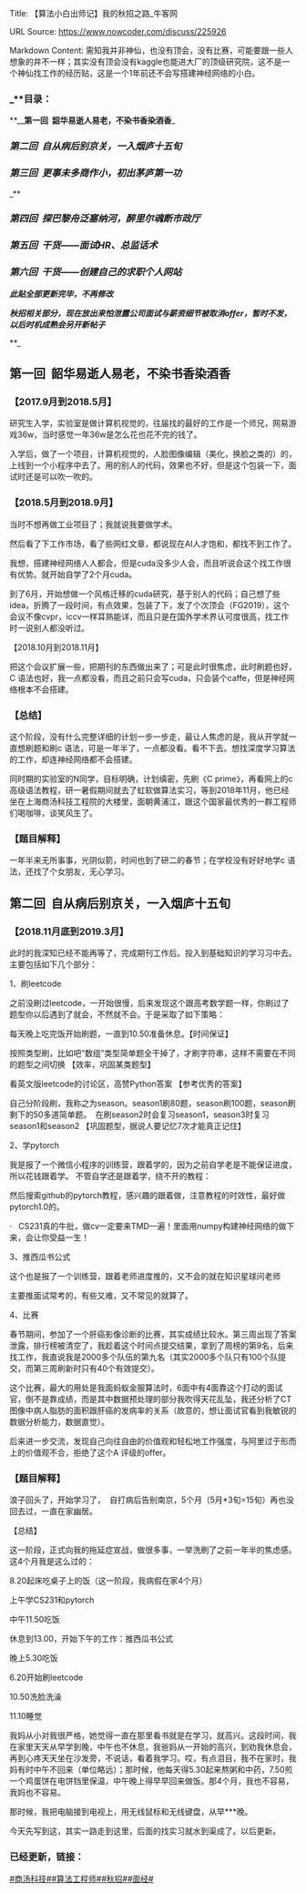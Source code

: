 Title: 【算法小白出师记】我的秋招之路_牛客网

URL Source: https://www.nowcoder.com/discuss/225926

Markdown Content:
需知我并非神仙，也没有顶会，没有比赛，可能要跟一些人想象的并不一样；其实没有顶会没有kaggle也能进大厂的顶级研究院，这不是一个神仙找工作的经历贴，这是一个1年前还不会写搭建神经网络的小白。

### _**目录：  
**__**第一回  韶华易逝人易老，不染书香染酒香**_

### _**第二回  自从病后别京关，一入烟庐十五旬**_

### _**第三回  更事未多商作小，初出茅庐第一功**_

_**

### _**第四回  探巴黎舟泛塞纳河，醉里尔魂断市政厅**_

### _**第五回  干货——面试HR、总监话术**_

### _**第六回  干货——创建自己的求职个人网站**_

_**此贴全部更新完毕，不再修改**_

_**秋招相关部分，现在放出来怕泄露公司面试与薪资细节被取消offer，暂时不发，以后时机成熟会另开新帖子**_

**_

第一回  韶华易逝人易老，不染书香染酒香
--------------------

### 【2017.9月到2018.5月】

研究生入学，实验室是做计算机视觉的，往届找的最好的工作是一个师兄，网易游戏36w，当时感觉一年36w是怎么花也花不完的钱了。

入学后，做了一个项目，计算机视觉的，人脸图像编辑（美化，换脸之类的）的，上线到一个小程序中去了。用的别人的代码，效果也不好，但是这个包装一下，面试时还是可以吹一吹的。

### 【2018.5月到2018.9月】

当时不想再做工业项目了；我就说我要做学术。

然后看了下工作市场，看了些网红文章，都说现在AI人才饱和，都找不到工作了。

我想，搭建神经网络人人都会，但是cuda没多少人会，而且听说会这个找工作很有优势。就开始自学了2个月cuda。

到了6月，开始想做一个风格迁移的cuda研究，基于别人的代码；自己想了些idea，折腾了一段时间，有点效果，包装了下，发了个次顶会（FG2019），这个会议不像cvpr，iccv一样耳熟能详，而且只是在国外学术界认可度很高，找工作时一说别人都没听过。

【2018.10月到2018.11月】

把这个会议扩展一些，把期刊的东西做出来了；可是此时很焦虑，此时刷题也好，C 语法也好，我一点都没看，而且之前只会写cuda，只会装个caffe，但是神经网络根本不会搭建。

### 【总结】

这个阶段，没有什么完整详细的计划一步一步走，最让人焦虑的是，我从开学就一直想刷题和刷c 语法，可是一年半了，一点都没看。看不下去。想找深度学习算法的工作，却连神经网络都不会搭建。

同时期的实验室的N同学，目标明确，计划缜密，先刷《C prime》，再看网上的c 高级语法教程，研一暑假期间就去了虹软做算法实习，等到2018年11月，他已经坐在上海商汤科技工程院的大楼里，面朝黄浦江，跟这个国家最优秀的一群工程师们喝咖啡，谈笑风生了。

### 【题目解释】

一年半来无所事事，光阴似箭，时间也到了研二的春节；在学校没有好好地学c 语法，还找了个女朋友，无心学习。

第二回  自从病后别京关，一入烟庐十五旬
--------------------

### 【2018.11月底到2019.3月】

此时的我深知已经不能再等了，完成期刊工作后。投入到基础知识的学习习中去。主要包括如下几个部分：

1、刷leetcode

之前没刷过leetcode，一开始很慢，后来发现这个跟高考数学题一样，你刷过了题型你以后遇到了就会，不然就不会。于是采取了如下策略：

每天晚上吃完饭开始刷题，一直到10.50准备休息。【时间保证】

按照类型刷，比如吧“数组”类型简单题全干掉了，才刷字符串，这样不需要在不同的题型之间切换 【效率，巩固某类题型】

看英文版leetcode的讨论区，高赞Python答案 【参考优秀的答案】

自己分阶段刷，我称之为season。season1刷80题，season刷100题，season刷剩下的50多道简单题。  在刷season2时会复习season1，season3时复习season1和season2 【巩固题型，据说人要记忆7次才能真正记住】

2、学pytorch

我是报了一个微信小程序的训练营，跟着学的，因为之前自学老是不能保证进度，所以花钱跟着学。 不管自学还是跟着学，绕不开的教程：

然后搜索github的pytorch教程，感兴趣的跟着做，注意教程的时效性，最好做pytorch1.0的。

·   CS231真的牛批，做cv一定要来TMD一遍！里面用numpy构建神经网络的做下来，会让你受益一生！

3、推西瓜书公式

这个也是报了一个训练营，跟着老师进度推的，又不会的就在知识星球问老师

主要推面试常考的，有些又难，又不常见的就算了。

4、比赛

春节期间，参加了一个肝癌影像诊断的比赛，其实成绩比较水。第三周出现了答案泄露，排行榜被清空了，我趁着这个时间点提交结果，拿到了周榜的第9名，后来找工作，我直说我是2000多个队伍的第九名（其实2000多个队只有100个队提交，而第三周刷新时只有40个有效提交）。

这个比赛，最大的用处是我面蚂蚁金服算法时，6面中有4面靠这个打动的面试官，倒不是靠成绩，而是其中数据预处理的部分我吹得天花乱坠，我还分析了CT图像中病人脂肪的面积跟肝癌的发病率的关系（故意的，想让面试官看到我敏锐的数据分析能力，数据直觉）。

后来进一步交流，发现自己向往自由的价值观和轻松地工作强度，与阿里过于形而上的价值观不合，拒绝了这个A 评级的offer。

### 【题目解释】

浪子回头了，开始学习了，  自打病后告别南京，5个月（5月\*3旬=15旬）再也没回去过，一直在家幽居。

【总结】

这一阶段，正式向我的拖延症宣战，做很多事，一举洗刷了之前一年半的焦虑感。这4个月我是这么过的：

8.20起床吃桌子上的饭（这一阶段，我病假在家4个月）

上午学CS231和pytorch

中午11.50吃饭

休息到13.00，开始下午的工作：推西瓜书公式

晚上5.30吃饭

6.20开始刷leetcode

10.50洗脸洗澡

11.10睡觉

我妈从小对我很严格，她觉得一直在那里看书就是在学习，就高兴。这段时间，我在家里天天从早学到晚，中午也不休息，我爸妈从一开始的高兴，到劝我休息会，再到心疼天天坐在沙发旁，不说话，看着我学习。哎，有点泪目，我不在家时，我妈有时中午不回来（单位略远）；那时候，他每天得5.30起来熬粥和中药，7.50煎一个鸡蛋饼在电饼铛里保温，中午晚上得早早回来做饭。那4个月，我也不容易，我妈也不容易。

那时候，我把电脑接到电视上，用无线鼠标和无线键盘，从早\*\*\*晚。

今天先写到这，其实一路走到这里，后面的找实习就水到渠成了。以后更新。

### 已经更新，链接：

[#商汤科技#](https://www.nowcoder.com/enterprise/802/discussion)[#算法工程师#](https://www.nowcoder.com/creation/subject/146d543971d045ba84b4b8a4dd573fff)[#秋招#](https://www.nowcoder.com/creation/subject/002d6ce4eab1487f9cae3241b5322732)[#面经#](https://www.nowcoder.com/creation/subject/928d551be73f40db82c0ed83286c8783)

